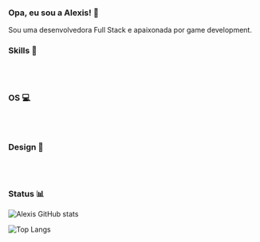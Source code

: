 ### Opa, eu sou a Alexis! 👻

Sou uma desenvolvedora Full Stack e apaixonada por game development.<br>


### Skills 👾
<div style="display: inline_block"><br/>

<img align="center"  alt="" src="https://img.shields.io/badge/Python-3776AB?style=for-the-badge&logo=python&logoColor=white"/>
<img align="center"  alt="" src="https://img.shields.io/badge/C%23-239120?style=for-the-badge&logo=c-sharp&logoColor=white"/>
<img align="center"  alt="" src="https://img.shields.io/badge/Java-ED8B00?style=for-the-badge&logo=openjdk&logoColor=white" />
<img align="center"  alt="" src="https://img.shields.io/badge/Unity-100000?style=for-the-badge&logo=unity&logoColor=white" /> 
<img align="center"  alt="" src="https://img.shields.io/badge/MySQL-00000F?style=for-the-badge&logo=mysql&logoColor=white" /> 
<img align="center"  alt="" src="https://img.shields.io/badge/HTML5-E34F26?style=for-the-badge&logo=html5&logoColor=white" /> 
<img align="center"  alt="" src="https://img.shields.io/badge/CSS3-1572B6?style=for-the-badge&logo=css3&logoColor=white" /> 
<img align="center"  alt="" src="https://img.shields.io/badge/JavaScript-323330?style=for-the-badge&logo=javascript&logoColor=F7DF1E" />


</div>

### OS 💻

<div style="display: inline_block"><br/>
<img align="center"  alt="" src="https://img.shields.io/badge/Kali_Linux-557C94?style=for-the-badge&logo=kali-linux&logoColor=white" /> 
<img align="center"  alt="" src="https://img.shields.io/badge/Windows-0078D6?style=for-the-badge&logo=windows&logoColor=white" /> 
<img align="center"  alt="" src="https://img.shields.io/badge/Ubuntu-E95420?style=for-the-badge&logo=ubuntu&logoColor=white" /> 
<img align="center"  alt="" src="https://img.shields.io/badge/Arch_Linux-1793D1?style=for-the-badge&logo=arch-linux&logoColor=white" /> 

</div>

### Design 🎨
<div style="display: inline_block"><br/>
  
<img align="center"  alt="" src="https://aleen42.github.io/badges/src/photoshop.svg"/>
<img align="center"  alt="" src="https://aleen42.github.io/badges/src/after_effects.svg"/>
<img align="center"  alt="" src="https://aleen42.github.io/badges/src/premiere.svg"/> 

</div>

<div>

### Status 📊

![Alexis GitHub stats](https://github-readme-stats.vercel.app/api?username=alexis-exe&show_icons=true&theme=dark)

![Top Langs](https://github-readme-stats.vercel.app/api/top-langs/?username=alexis-exe&hide_progress=false)


</div>
